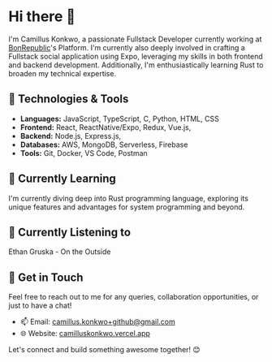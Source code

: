 # Hi there 👋

I'm Camillus Konkwo, a passionate Fullstack Developer currently working at [BonRepublic](https://github.com/bonrepublic)'s Platform. I'm currently also deeply involved in crafting a Fullstack social application using Expo, leveraging my skills in both frontend and backend development. Additionally, I'm enthusiastically learning Rust to broaden my technical expertise.

## 🔧 Technologies & Tools

- **Languages:** JavaScript, TypeScript, C, Python, HTML, CSS
- **Frontend:** React, ReactNative/Expo, Redux, Vue.js,
- **Backend:** Node.js, Express.js,
- **Databases:** AWS, MongoDB, Serverless, Firebase
- **Tools:** Git, Docker, VS Code, Postman

## 🌱 Currently Learning

I'm currently diving deep into Rust programming language, exploring its unique features and advantages for system programming and beyond.

## 🌱 Currently Listening to

Ethan Gruska - On the Outside

## 💬 Get in Touch

Feel free to reach out to me for any queries, collaboration opportunities, or just to have a chat!

- 📫 Email: [camillus.konkwo+github@gmail.com](mailto:camillus.konkwo+github@gmail.com)
- 🌐 Website: [camilluskonkwo.vercel.app](https://camilluskonkwo.vercel.app)

Let's connect and build something awesome together! 😊
